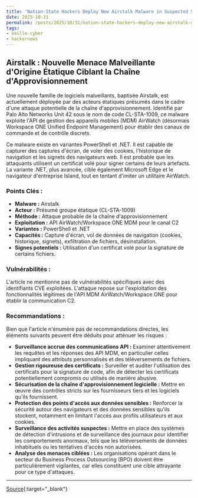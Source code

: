 ```yaml
---
title: 'Nation-State Hackers Deploy New Airstalk Malware in Suspected Supply Chain Attack'
date: 2025-10-31
permalink: /posts/2025/10/31/nation-state-hackers-deploy-new-airstalk-malware-in-suspected-supply-chain-attack/
tags:
- veille-cyber
- hackernews
---
```

## Airstalk : Nouvelle Menace Malveillante d'Origine Étatique Ciblant la Chaîne d'Approvisionnement

Une nouvelle famille de logiciels malveillants, baptisée Airstalk, est actuellement déployée par des acteurs étatiques présumés dans le cadre d'une attaque potentielle de la chaîne d'approvisionnement. Identifié par Palo Alto Networks Unit 42 sous le nom de code CL-STA-1009, ce malware exploite l'API de gestion des appareils mobiles (MDM) AirWatch (désormais Workspace ONE Unified Endpoint Management) pour établir des canaux de commande et de contrôle discrets.

Ce malware existe en variantes PowerShell et .NET. Il est capable de capturer des captures d'écran, de voler des cookies, l'historique de navigation et les signets des navigateurs web. Il est probable que les attaquants utilisent un certificat volé pour signer certains de leurs artefacts. La variante .NET, plus avancée, cible également Microsoft Edge et le navigateur d'entreprise Island, tout en tentant d'imiter un utilitaire AirWatch.

### Points Clés :

*   **Malware :** Airstalk
*   **Acteur :** Présumé groupe étatique (CL-STA-1009)
*   **Méthode :** Attaque probable de la chaîne d'approvisionnement
*   **Exploitation :** API AirWatch/Workspace ONE MDM pour le canal C2
*   **Variantes :** PowerShell et .NET
*   **Capacités :** Capture d'écran, vol de données de navigation (cookies, historique, signets), exfiltration de fichiers, désinstallation.
*   **Signes potentiels :** Utilisation d'un certificat volé pour la signature de certains fichiers.

### Vulnérabilités :

L'article ne mentionne pas de vulnérabilités spécifiques avec des identifiants CVE exploitées. L'attaque repose sur l'exploitation des fonctionnalités légitimes de l'API MDM AirWatch/Workspace ONE pour établir la communication C2.

### Recommandations :

Bien que l'article n'énumère pas de recommandations directes, les éléments suivants peuvent être déduits pour atténuer les risques :

*   **Surveillance accrue des communications API :** Examiner attentivement les requêtes et les réponses des API MDM, en particulier celles impliquant des attributs personnalisés et des téléversements de fichiers.
*   **Gestion rigoureuse des certificats :** Surveiller et auditer l'utilisation des certificats pour la signature de code, afin de détecter les certificats potentiellement compromis ou utilisés de manière abusive.
*   **Sécurisation de la chaîne d'approvisionnement logicielle :** Mettre en œuvre des contrôles stricts sur les fournisseurs tiers et les logiciels qu'ils fournissent.
*   **Protection des points d'accès aux données sensibles :** Renforcer la sécurité autour des navigateurs et des données sensibles qu'ils stockent, notamment en limitant l'accès aux profils utilisateurs et aux cookies.
*   **Surveillance des activités suspectes :** Mettre en place des systèmes de détection d'intrusions et de surveillance des journaux pour identifier les comportements anormaux, tels que les téléversements de données inhabituels ou les tentatives d'accès non autorisées.
*   **Analyse des menaces ciblées :** Les organisations opérant dans le secteur du Business Process Outsourcing (BPO) doivent être particulièrement vigilantes, car elles constituent une cible attrayante pour ce type d'attaques.

---
[Source](https://thehackernews.com/2025/10/nation-state-hackers-deploy-new.html){:target="_blank"}
